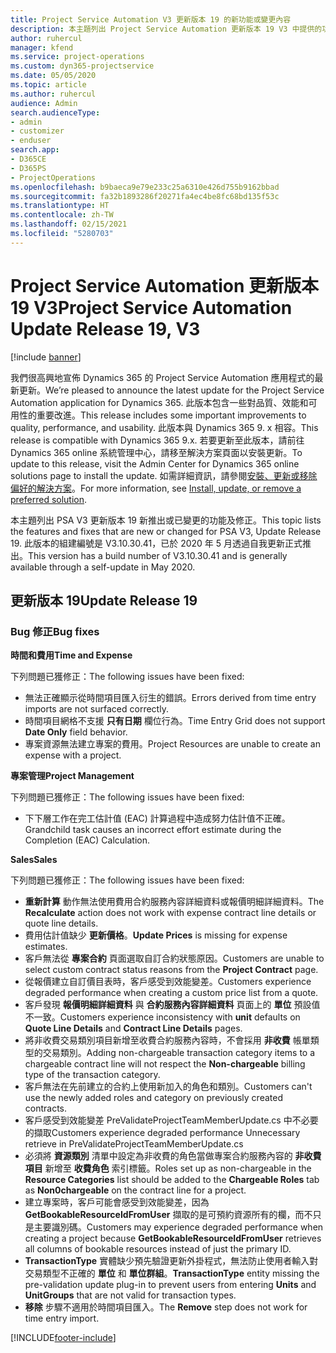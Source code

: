 ```yaml
---
title: Project Service Automation V3 更新版本 19 的新功能或變更內容
description: 本主題列出 Project Service Automation 更新版本 19 V3 中提供的功能和修正。
author: ruhercul
manager: kfend
ms.service: project-operations
ms.custom: dyn365-projectservice
ms.date: 05/05/2020
ms.topic: article
ms.author: ruhercul
audience: Admin
search.audienceType:
- admin
- customizer
- enduser
search.app:
- D365CE
- D365PS
- ProjectOperations
ms.openlocfilehash: b9baeca9e79e233c25a6310e426d755b9162bbad
ms.sourcegitcommit: fa32b1893286f20271fa4ec4be8fc68bd135f53c
ms.translationtype: HT
ms.contentlocale: zh-TW
ms.lasthandoff: 02/15/2021
ms.locfileid: "5280703"
---
```

# <a name="project-service-automation-update-release-19-v3"></a><span data-ttu-id="9c93d-103">Project Service Automation 更新版本 19 V3</span><span class="sxs-lookup"><span data-stu-id="9c93d-103">Project Service Automation Update Release 19, V3</span></span>

[!include [banner](../includes/psa-now-project-operations.md)]

<span data-ttu-id="9c93d-104">我們很高興地宣佈 Dynamics 365 的 Project Service Automation 應用程式的最新更新。</span><span class="sxs-lookup"><span data-stu-id="9c93d-104">We’re pleased to announce the latest update for the Project Service Automation application for Dynamics 365.</span></span> <span data-ttu-id="9c93d-105">此版本包含一些對品質、效能和可用性的重要改進。</span><span class="sxs-lookup"><span data-stu-id="9c93d-105">This release includes some important improvements to quality, performance, and usability.</span></span> <span data-ttu-id="9c93d-106">此版本與 Dynamics 365 9. x 相容。</span><span class="sxs-lookup"><span data-stu-id="9c93d-106">This release is compatible with Dynamics 365 9.x.</span></span> <span data-ttu-id="9c93d-107">若要更新至此版本，請前往 Dynamics 365 online 系統管理中心，請移至解決方案頁面以安裝更新。</span><span class="sxs-lookup"><span data-stu-id="9c93d-107">To update to this release, visit the Admin Center for Dynamics 365 online solutions page to install the update.</span></span> <span data-ttu-id="9c93d-108">如需詳細資訊，請參閱[安裝、更新或移除偏好的解決方案](https://docs.microsoft.com/power-platform/admin/install-remove-preferred-solution)。</span><span class="sxs-lookup"><span data-stu-id="9c93d-108">For more information, see [Install, update, or remove a preferred solution](https://docs.microsoft.com/power-platform/admin/install-remove-preferred-solution).</span></span>

<span data-ttu-id="9c93d-109">本主題列出 PSA V3 更新版本 19 新推出或已變更的功能及修正。</span><span class="sxs-lookup"><span data-stu-id="9c93d-109">This topic lists the features and fixes that are new or changed for PSA V3, Update Release 19.</span></span> <span data-ttu-id="9c93d-110">此版本的組建編號是 V3.10.30.41，已於 2020 年 5 月透過自我更新正式推出。</span><span class="sxs-lookup"><span data-stu-id="9c93d-110">This version has a build number of V3.10.30.41 and is generally available through a self-update in May 2020.</span></span>

## <a name="update-release-19"></a><span data-ttu-id="9c93d-111">更新版本 19</span><span class="sxs-lookup"><span data-stu-id="9c93d-111">Update Release 19</span></span>

### <a name="bug-fixes"></a><span data-ttu-id="9c93d-112">Bug 修正</span><span class="sxs-lookup"><span data-stu-id="9c93d-112">Bug fixes</span></span>

<span data-ttu-id="9c93d-113">**時間和費用**</span><span class="sxs-lookup"><span data-stu-id="9c93d-113">**Time and Expense**</span></span>

<span data-ttu-id="9c93d-114">下列問題已獲修正：</span><span class="sxs-lookup"><span data-stu-id="9c93d-114">The following issues have been fixed:</span></span> 

- <span data-ttu-id="9c93d-115">無法正確顯示從時間項目匯入衍生的錯誤。</span><span class="sxs-lookup"><span data-stu-id="9c93d-115">Errors derived from time entry imports are not surfaced correctly.</span></span>
- <span data-ttu-id="9c93d-116">時間項目網格不支援 **只有日期** 欄位行為。</span><span class="sxs-lookup"><span data-stu-id="9c93d-116">Time Entry Grid does not support **Date Only** field behavior.</span></span>
- <span data-ttu-id="9c93d-117">專案資源無法建立專案的費用。</span><span class="sxs-lookup"><span data-stu-id="9c93d-117">Project Resources are unable to create an expense with a project.</span></span>

<span data-ttu-id="9c93d-118">**專案管理**</span><span class="sxs-lookup"><span data-stu-id="9c93d-118">**Project Management**</span></span>

<span data-ttu-id="9c93d-119">下列問題已獲修正：</span><span class="sxs-lookup"><span data-stu-id="9c93d-119">The following issues have been fixed:</span></span> 

-  <span data-ttu-id="9c93d-120">下下層工作在完工估計值 (EAC) 計算過程中造成努力估計值不正確。</span><span class="sxs-lookup"><span data-stu-id="9c93d-120">Grandchild task causes an incorrect effort estimate during the Completion (EAC) Calculation.</span></span>

<span data-ttu-id="9c93d-121">**Sales**</span><span class="sxs-lookup"><span data-stu-id="9c93d-121">**Sales**</span></span>

<span data-ttu-id="9c93d-122">下列問題已獲修正：</span><span class="sxs-lookup"><span data-stu-id="9c93d-122">The following issues have been fixed:</span></span> 

- <span data-ttu-id="9c93d-123">**重新計算** 動作無法使用費用合約服務內容詳細資料或報價明細詳細資料。</span><span class="sxs-lookup"><span data-stu-id="9c93d-123">The **Recalculate** action does not work with expense contract line details or quote line details.</span></span>
- <span data-ttu-id="9c93d-124">費用估計值缺少 **更新價格**。</span><span class="sxs-lookup"><span data-stu-id="9c93d-124">**Update Prices** is missing for expense estimates.</span></span>
-  <span data-ttu-id="9c93d-125">客戶無法從 **專案合約** 頁面選取自訂合約狀態原因。</span><span class="sxs-lookup"><span data-stu-id="9c93d-125">Customers are unable to select custom contract status reasons from the **Project Contract** page.</span></span>
- <span data-ttu-id="9c93d-126">從報價建立自訂價目表時，客戶感受到效能變差。</span><span class="sxs-lookup"><span data-stu-id="9c93d-126">Customers experience degraded performance when creating a custom price list from a quote.</span></span>
- <span data-ttu-id="9c93d-127">客戶發現 **報價明細詳細資料** 與 **合約服務內容詳細資料** 頁面上的 **單位** 預設值不一致。</span><span class="sxs-lookup"><span data-stu-id="9c93d-127">Customers experience inconsistency with **unit** defaults on **Quote Line Details** and **Contract Line Details** pages.</span></span>
- <span data-ttu-id="9c93d-128">將非收費交易類別項目新增至收費合約服務內容時，不會採用 **非收費** 帳單類型的交易類別。</span><span class="sxs-lookup"><span data-stu-id="9c93d-128">Adding non-chargeable transaction category items to a chargeable contract line will not respect the **Non-chargeable** billing type of the transaction category.</span></span>
- <span data-ttu-id="9c93d-129">客戶無法在先前建立的合約上使用新加入的角色和類別。</span><span class="sxs-lookup"><span data-stu-id="9c93d-129">Customers can't use the newly added roles and category on previously created contracts.</span></span>
- <span data-ttu-id="9c93d-130">客戶感受到效能變差 PreValidateProjectTeamMemberUpdate.cs 中不必要的擷取</span><span class="sxs-lookup"><span data-stu-id="9c93d-130">Customers experience degraded performance Unnecessary retrieve in PreValidateProjectTeamMemberUpdate.cs</span></span>
- <span data-ttu-id="9c93d-131">必須將 **資源類別** 清單中設定為非收費的角色當做專案合約服務內容的 **非收費項目** 新增至 **收費角色** 索引標籤。</span><span class="sxs-lookup"><span data-stu-id="9c93d-131">Roles set up as non-chargeable in the **Resource Categories** list should be added to the **Chargeable Roles** tab as **Non0chargeable** on the contract line for a project.</span></span>
- <span data-ttu-id="9c93d-132">建立專案時，客戶可能會感受到效能變差，因為 **GetBookableResourceIdFromUser** 擷取的是可預約資源所有的欄，而不只是主要識別碼。</span><span class="sxs-lookup"><span data-stu-id="9c93d-132">Customers may experience degraded performance when creating a project because **GetBookableResourceIdFromUser** retrieves all columns of bookable resources instead of just the primary ID.</span></span>
- <span data-ttu-id="9c93d-133">**TransactionType** 實體缺少預先驗證更新外掛程式，無法防止使用者輸入對交易類型不正確的 **單位** 和 **單位群組**。</span><span class="sxs-lookup"><span data-stu-id="9c93d-133">**TransactionType** entity missing the pre-validation update plug-in to prevent users from entering **Units** and **UnitGroups** that are not valid for transaction types.</span></span>
- <span data-ttu-id="9c93d-134">**移除** 步驟不適用於時間項目匯入。</span><span class="sxs-lookup"><span data-stu-id="9c93d-134">The **Remove** step does not work for time entry import.</span></span>


[!INCLUDE[footer-include](../includes/footer-banner.md)]